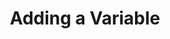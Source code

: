 ---
title: Adding a Variable
position: 1.2
type: ""
description: How to add track your var with the IDC

content_markdown: |-
  The IDC allows you to both track your variables and to edit their values. All IDC vars 
  are shown in the 'Vars Window', where it is shown which gameobject and class each variable belongs to.

  To open the vars window, simply run the 'ShowVarsWindow' IDC cmd. This also forces
  the window to update.
  {: .info }

  ![vars-window](vars-window.png)

right_code_blocks:
  - title: Example 1
    language: csharp
    code_block: |-
      using IDC;

      class Player : MonoBehaviour
      {
          public int maxHealth = 100;

          //Just like IDCCmd, this will use the
          //variables name if no name is given
          [IDCVar]
          int health;

          void Start()
          {
              health = maxHealth;
              IDCUtils.IDC.AddClass(this);
          }

          [IDCCmd]
          public void HealPlayer(int healAmount)
          {
              health += healAmount;

              if (health > maxHealth)
                  health = maxHealth;
          }
      }
  - title: Example 2
    language: csharp
    code_block: |-
      using IDC;

      class Enemy : MonoBehaviour
      {
          [IDCVar("enemyHealth")]
          public int health = 100;

          void Start()
          {
              IDCUtils.IDC.AddClass(this);
          }

          [IDCCmd("KillAllEnemies")]
          void KillEnemy()
          {
              Destroy(gameObject);
          }
      }
---
